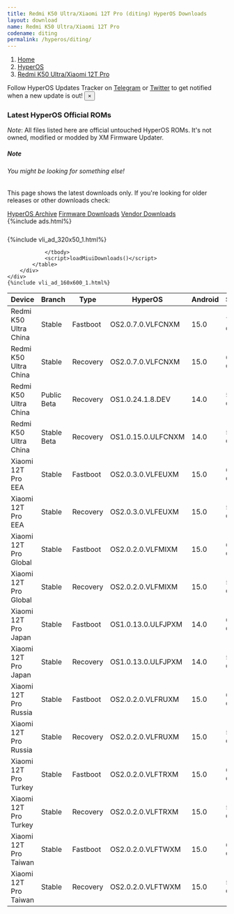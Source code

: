 ```yaml
---
title: Redmi K50 Ultra/Xiaomi 12T Pro (diting) HyperOS Downloads
layout: download
name: Redmi K50 Ultra/Xiaomi 12T Pro
codename: diting
permalink: /hyperos/diting/
---
```

<nav aria-label="breadcrumb">
    <ol class="breadcrumb">
        <li class="breadcrumb-item"><a href="/">Home</a></li>
        <li class="breadcrumb-item"><a href="/hyperos/">HyperOS</a></li>
        <li class="breadcrumb-item active" aria-current="page"><a href="/hyperos/diting/">Redmi K50 Ultra/Xiaomi 12T Pro</a></li>
    </ol>
</nav>
<div class="alert alert-primary alert-dismissible fade show" role="alert">
    Follow HyperOS Updates Tracker on <a href="https://t.me/MIUIUpdatesTracker" class="alert-link">Telegram</a>
     or <a href="https://twitter.com/MiFwUpdater" class="alert-link">Twitter</a> to get notified when a new update is out!
    <button type="button" class="close" data-dismiss="alert" aria-label="Close">
        <span aria-hidden="true">&times;</span>
    </button>
</div>

### Latest HyperOS Official ROMs
*Note*: All files listed here are official untouched HyperOS ROMs. It's not owned, modified or modded by XM Firmware Updater.
<div class="card">
  <div class="card-body">
    <h5 class="card-title">Note</h5>
    <h6 class="card-subtitle mb-2 text-muted">You might be looking for something else!</h6>
    <p class="card-text">This page shows the latest downloads only.
     If you're looking for older releases or other downloads check:</p>
    <a href="/archive/hyperos/diting/" class="card-link">HyperOS Archive</a>
    <a href="/firmware/diting/" class="card-link">Firmware Downloads</a>
    <a href="/vendor/diting/" class="card-link">Vendor Downloads</a>
  </div>
</div>
{%include ads.html%}
<div class="row justify-content-center">
    <div class="col-10">
        <div class="table-responsive-md" style="margin-top: 25px;">
            {%include vli_ad_320x50_1.html%}
            <table id="miui" class="display dt-responsive nowrap compact table table-striped table-hover table-sm">
                <thead class="thead-dark">
                    <tr>
                        <th data-ref="device">Device</th>
                        <th data-ref="branch">Branch</th>
                        <th data-ref="type">Type</th>
                        <th data-ref="miui">HyperOS</th>
                        <th data-ref="android">Android</th>
                        <th data-ref="size">Size</th>
                        <th data-ref="size">Date</th>
                        <th data-ref="link">Link</th>
                    </tr>
                </thead>
                <tbody>
                <tr><td>Redmi K50 Ultra China</td><td>Stable</td><td>Fastboot</td><td>OS2.0.7.0.VLFCNXM</td><td>15.0</td><td>7.4 GB</td><td>2025-05-30</td><td><a href="/hyperos/diting/stable/OS2.0.7.0.VLFCNXM/">Download</a></td></tr>
<tr><td>Redmi K50 Ultra China</td><td>Stable</td><td>Recovery</td><td>OS2.0.7.0.VLFCNXM</td><td>15.0</td><td>6.3 GB</td><td>2025-06-10</td><td><a href="/hyperos/diting/stable/OS2.0.7.0.VLFCNXM/">Download</a></td></tr>
<tr><td>Redmi K50 Ultra China</td><td>Public Beta</td><td>Recovery</td><td>OS1.0.24.1.8.DEV</td><td>14.0</td><td>5.8 GB</td><td>2024-01-12</td><td><a href="/hyperos/diting/public beta/OS1.0.24.1.8.DEV/">Download</a></td></tr>
<tr><td>Redmi K50 Ultra China</td><td>Stable Beta</td><td>Recovery</td><td>OS1.0.15.0.ULFCNXM</td><td>14.0</td><td>5.9 GB</td><td>2025-01-23</td><td><a href="/hyperos/diting/stable beta/OS1.0.15.0.ULFCNXM/">Download</a></td></tr>
<tr><td>Xiaomi 12T Pro EEA</td><td>Stable</td><td>Fastboot</td><td>OS2.0.3.0.VLFEUXM</td><td>15.0</td><td>6.7 GB</td><td>2025-05-13</td><td><a href="/hyperos/diting/stable/OS2.0.3.0.VLFEUXM/">Download</a></td></tr>
<tr><td>Xiaomi 12T Pro EEA</td><td>Stable</td><td>Recovery</td><td>OS2.0.3.0.VLFEUXM</td><td>15.0</td><td>5.6 GB</td><td>2025-05-23</td><td><a href="/hyperos/diting/stable/OS2.0.3.0.VLFEUXM/">Download</a></td></tr>
<tr><td>Xiaomi 12T Pro Global</td><td>Stable</td><td>Fastboot</td><td>OS2.0.2.0.VLFMIXM</td><td>15.0</td><td>6.7 GB</td><td>2025-05-06</td><td><a href="/hyperos/diting/stable/OS2.0.2.0.VLFMIXM/">Download</a></td></tr>
<tr><td>Xiaomi 12T Pro Global</td><td>Stable</td><td>Recovery</td><td>OS2.0.2.0.VLFMIXM</td><td>15.0</td><td>5.5 GB</td><td>2025-05-14</td><td><a href="/hyperos/diting/stable/OS2.0.2.0.VLFMIXM/">Download</a></td></tr>
<tr><td>Xiaomi 12T Pro Japan</td><td>Stable</td><td>Fastboot</td><td>OS1.0.13.0.ULFJPXM</td><td>14.0</td><td>6.2 GB</td><td>2025-05-08</td><td><a href="/hyperos/diting/stable/OS1.0.13.0.ULFJPXM/">Download</a></td></tr>
<tr><td>Xiaomi 12T Pro Japan</td><td>Stable</td><td>Recovery</td><td>OS1.0.13.0.ULFJPXM</td><td>14.0</td><td>5.2 GB</td><td>2025-05-20</td><td><a href="/hyperos/diting/stable/OS1.0.13.0.ULFJPXM/">Download</a></td></tr>
<tr><td>Xiaomi 12T Pro Russia</td><td>Stable</td><td>Fastboot</td><td>OS2.0.2.0.VLFRUXM</td><td>15.0</td><td>6.7 GB</td><td>2025-05-13</td><td><a href="/hyperos/diting/stable/OS2.0.2.0.VLFRUXM/">Download</a></td></tr>
<tr><td>Xiaomi 12T Pro Russia</td><td>Stable</td><td>Recovery</td><td>OS2.0.2.0.VLFRUXM</td><td>15.0</td><td>5.5 GB</td><td>2025-05-30</td><td><a href="/hyperos/diting/stable/OS2.0.2.0.VLFRUXM/">Download</a></td></tr>
<tr><td>Xiaomi 12T Pro Turkey</td><td>Stable</td><td>Fastboot</td><td>OS2.0.2.0.VLFTRXM</td><td>15.0</td><td>6.4 GB</td><td>2025-05-13</td><td><a href="/hyperos/diting/stable/OS2.0.2.0.VLFTRXM/">Download</a></td></tr>
<tr><td>Xiaomi 12T Pro Turkey</td><td>Stable</td><td>Recovery</td><td>OS2.0.2.0.VLFTRXM</td><td>15.0</td><td>5.5 GB</td><td>2025-05-27</td><td><a href="/hyperos/diting/stable/OS2.0.2.0.VLFTRXM/">Download</a></td></tr>
<tr><td>Xiaomi 12T Pro Taiwan</td><td>Stable</td><td>Fastboot</td><td>OS2.0.2.0.VLFTWXM</td><td>15.0</td><td>6.4 GB</td><td>2025-05-13</td><td><a href="/hyperos/diting/stable/OS2.0.2.0.VLFTWXM/">Download</a></td></tr>
<tr><td>Xiaomi 12T Pro Taiwan</td><td>Stable</td><td>Recovery</td><td>OS2.0.2.0.VLFTWXM</td><td>15.0</td><td>5.4 GB</td><td>2025-05-27</td><td><a href="/hyperos/diting/stable/OS2.0.2.0.VLFTWXM/">Download</a></td></tr>

                </tbody>
                <script>loadMiuiDownloads()</script>
            </table>
        </div>
    </div>
    {%include vli_ad_160x600_1.html%}
</div>
